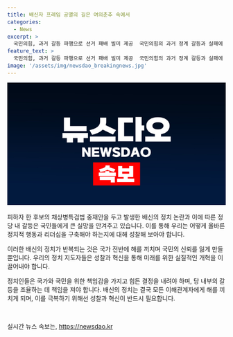 ```yaml
---
title: 배신자 프레임 공멸의 길은 여의춘추 속에서
categories:
  - News
excerpt: >
  국민의힘, 과거 갈등 파행으로 선거 패배 빌미 제공  국민의힘의 과거 정계 갈등과 실패에 대한 논란이 재조명되며, 이에 대한 성찰과 혁신 부재로 인한 상처가 지속됨. 과거 노·고 총리의 갈등, 박근혜·유승민의 정부내 충돌 등으로 선거 결과를 뒷받침했으며, 현재의 후보 간 갈등과 정치적 행위 역시 논란 유발. 배신의 정치 논쟁에만 집중하며 국정 운영 및 쇄신 방향 토론을 피하는 모습은 무책임한 태도로 지적되고, 배신의 정치로 인한 공멸의 길을 경고하는 비판 제기. 현재의 모습이 지속될 경우, 정치의 과거로 인한 상처는 계속되며, 성찰과 혁신 없는 정치는 계속하여 비극으로 이어질 것을 경고함. 정부, 여당에 대한 배신의 정치는 공멸로 이어질 것이므로 이를 극복해야 함을 강조.
feature_text: >
  국민의힘, 과거 갈등 파행으로 선거 패배 빌미 제공  국민의힘의 과거 정계 갈등과 실패에 대한 논란이 재조명되며, 이에 대한 성찰과 혁신 부재로 인한 상처가 지속됨. 과거 노·고 총리의 갈등, 박근혜·유승민의 정부내 충돌 등으로 선거 결과를 뒷받침했으며, 현재의 후보 간 갈등과 정치적 행위 역시 논란 유발. 배신의 정치 논쟁에만 집중하며 국정 운영 및 쇄신 방향 토론을 피하는 모습은 무책임한 태도로 지적되고, 배신의 정치로 인한 공멸의 길을 경고하는 비판 제기. 현재의 모습이 지속될 경우, 정치의 과거로 인한 상처는 계속되며, 성찰과 혁신 없는 정치는 계속하여 비극으로 이어질 것을 경고함. 정부, 여당에 대한 배신의 정치는 공멸로 이어질 것이므로 이를 극복해야 함을 강조.
image: '/assets/img/newsdao_breakingnews.jpg'
---
```


<p><img src="/assets/img/newsdao_breakingnews.jpg" alt="pcversion 속보" /></p>

<p>피하자 한 후보의 채상병특검법 중재안을 두고 발생한 배신의 정치 논란과 이에 따른 정당 내 갈등은 국민들에게 큰 실망을 안겨주고 있습니다. 이를 통해 우리는 어떻게 올바른 정치적 행동과 리더십을 구축해야 하는지에 대해 성찰해 보아야 합니다. </p>

<p>이러한 배신의 정치가 반복되는 것은 국가 전반에 해를 끼치며 국민의 신뢰를 잃게 만들 뿐입니다. 우리의 정치 지도자들은 성찰과 혁신을 통해 미래를 위한 실질적인 개혁을 이끌어내야 합니다. </p>

<p>정치인들은 국가와 국민을 위한 책임감을 가지고 힘든 결정을 내려야 하며, 당 내부의 갈등을 조율하는 데 책임을 져야 합니다. 배신의 정치는 결국 모든 이해관계자에게 해를 끼치게 되며, 이를 극복하기 위해선 성찰과 혁신이 반드시 필요합니다.</p>

<p data-ke-size="size16">&nbsp;</p>
실시간 뉴스 속보는, <a href="https://newsdao.kr" rel="dofollow">https://newsdao.kr</a>


